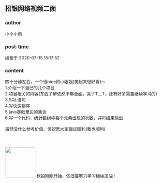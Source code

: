 ## 招银网络视频二面
### author 
小小小雨
### post-time 

编辑于  2020-07-15 15:17:52
### content 
<div class="post-topic-des nc-post-content">
 四十分钟左右，一个很nice的小姐姐(笑起来很好看)～
 <br/>
 1.介绍一下自己的几个项目
 <br/>
 2.项目相关的内容(东西了解依然不够全面，哭了T﹏T，还有好多需要继续学习的)
 <br/>
 3.SQL语句
 <br/>
 4.写快速排序
 <br/>
 5.java基础里边的集合
 <br/>
 6.写一个代码，统计数组中每个元素出现的次数，并将结果输出
 <br/>
 <br/>
 虽然没什么参考价值，但祝愿大家面试顺利(我也顺利)
 <br/>
 <br/>
 <br/>
 <br/>
 <img data-card-emoji="[加油]" height="100px" src="https://uploadfiles.nowcoder.com/images/20191221/63_1576919707360_D676D5907DC29E06265288453ED460C4" width="100px"/>
 秋招刚刚开始，依旧要努力学习继续加油！
</div>
